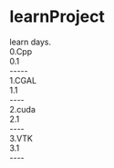 # learnProject
learn days. </br>
0.Cpp</br>
0.1</br>
-----</br>
1.CGAL </br>
1.1 </br>
---- </br>
2.cuda </br>
2.1 </br>
---- </br>
3.VTK </br>
3.1 </br>
---- </br>
